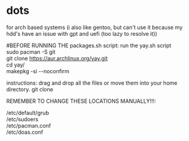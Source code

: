 # dots
for arch based systems
(i also like gentoo, but can't use it because my hdd's have an issue with gpt and uefi (too lazy to resolve it))

#BEFORE RUNNING THE packages.sh script: run the yay.sh script \
sudo pacman -S git \
git clone https://aur.archlinux.org/yay.git \
cd yay/ \
makepkg -si --noconfirm


instructions: drag and drop all the files or move them into your home directory.
git clone 


REMEMBER TO CHANGE THESE LOCATIONS MANUALLY!!!:

/etc/default/grub \
/etc/sudoers \
/etc/pacman.conf \
/etc/doas.conf
